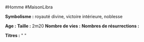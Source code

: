 #Homme #MaisonLibra

**Symbolisme :** royauté divine, victoire intérieure, noblesse

**Age :**
**Taille :** 2m20
**Nombre de vies :**
**Nombres de résurrections :**

**Titres :** 
"
"

